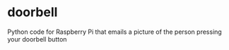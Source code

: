# doorbell
Python code for Raspberry Pi that emails a picture of the person pressing your doorbell button
